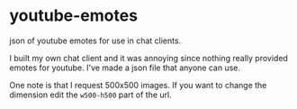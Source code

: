 # youtube-emotes
json of youtube emotes for use in chat clients.

I built my own chat client and it was annoying since nothing really provided emotes for youtube. I've made a json file that anyone can use.

One note is that I request 500x500 images. If you want to change the dimension edit the `w500-h500` part of the url.